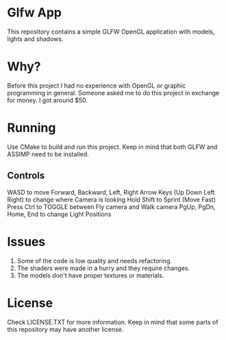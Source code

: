 # Glfw App

This repository contains a simple GLFW OpenGL application with models, lights and shadows.

# Why?

Before this project I had no experience with OpenGL or graphic programming in general.
Someone asked me to do this project in exchange for money. I got around $50.

# Running

Use CMake to build and run this project. Keep in mind that both GLFW and ASSIMP need to be installed.

## Controls

WASD to move Forward, Backward, Left, Right
Arrow Keys (Up Down Left Right) to change where Camera is looking
Hold Shift to Sprint (Move Fast)
Press Ctrl to TOGGLE between Fly camera and Walk camera
PgUp, PgDn, Home, End to change Light Positions

# Issues

1. Some of the code is low quality and needs refactoring.
2. The shaders were made in a hurry and they require changes.
3. The models don't have proper textures or materials.

# License

Check LICENSE.TXT for more information. Keep in mind that some parts of this repository may have another license.
